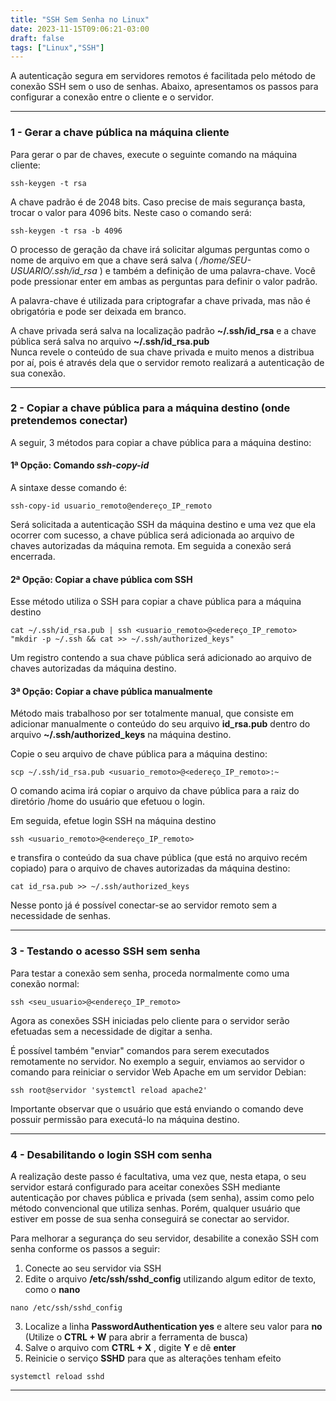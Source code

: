 ```yaml
---
title: "SSH Sem Senha no Linux"
date: 2023-11-15T09:06:21-03:00
draft: false
tags: ["Linux","SSH"]
---
```


A autenticação segura em servidores remotos é facilitada pelo método de conexão SSH sem o uso de senhas. Abaixo, apresentamos os passos para configurar a conexão entre o cliente e o servidor.

---
### 1 - Gerar a chave pública na máquina cliente

Para gerar o par de chaves, execute o seguinte comando na máquina cliente:

    ssh-keygen -t rsa

A chave padrão é de 2048 bits. Caso precise de mais segurança basta, trocar o valor para 4096 bits. Neste caso o comando será:

    ssh-keygen -t rsa -b 4096

O processo de geração da chave irá solicitar algumas perguntas como o nome de arquivo em que a chave será salva ( _/home/SEU-USUARIO/.ssh/id_rsa_ ) e também a definição de uma palavra-chave.
Você pode pressionar enter em ambas as perguntas para definir o valor padrão.  

A palavra-chave é utilizada para criptografar a chave privada, mas não é obrigatória e pode ser deixada em branco.  

A chave privada será salva na localização padrão **~/.ssh/id_rsa** e a chave pública será salva no arquivo **~/.ssh/id_rsa.pub**  
Nunca revele o conteúdo de sua chave privada e muito menos a distribua por aí, pois é através dela que o servidor remoto realizará a autenticação de sua conexão.

---

### 2 - Copiar a chave pública para a máquina destino (onde pretendemos conectar)

A seguir, 3 métodos para copiar a chave pública para a máquina destino:

#### 1ª Opção: Comando _ssh-copy-id_

A sintaxe desse comando é:

    ssh-copy-id usuario_remoto@endereço_IP_remoto

Será solicitada a autenticação SSH da máquina destino e uma vez que ela ocorrer com sucesso, a chave pública será adicionada ao arquivo de chaves autorizadas da máquina remota. Em seguida a conexão será encerrada.

#### 2ª Opção: Copiar a chave pública com SSH

Esse método utiliza o SSH para copiar a chave pública para a máquina destino

    cat ~/.ssh/id_rsa.pub | ssh <usuario_remoto>@<edereço_IP_remoto> "mkdir -p ~/.ssh && cat >> ~/.ssh/authorized_keys"

Um registro contendo a sua chave pública será adicionado ao arquivo de chaves autorizadas da máquina destino.


#### 3ª Opção: Copiar a chave pública manualmente

Método mais trabalhoso por ser totalmente manual, que consiste em adicionar manualmente o conteúdo do seu arquivo **id_rsa.pub** dentro do arquivo **~/.ssh/authorized_keys** na máquina destino.

Copie o seu arquivo de chave pública para a máquina destino:

    scp ~/.ssh/id_rsa.pub <usuario_remoto>@<edereço_IP_remoto>:~

O comando acima irá copiar o arquivo da chave pública para a raiz do diretório /home do usuário que efetuou o login.  

Em seguida, efetue login SSH na máquina destino

    ssh <usuario_remoto>@<endereço_IP_remoto>

e transfira o conteúdo da sua chave pública (que está no arquivo recém copiado) para o arquivo de chaves autorizadas da máquina destino:

    cat id_rsa.pub >> ~/.ssh/authorized_keys

Nesse ponto já é possível conectar-se ao servidor remoto sem a necessidade de senhas.

---
### 3 - Testando o acesso SSH sem senha

Para testar a conexão sem senha, proceda normalmente como uma conexão normal:

    ssh <seu_usuario>@<endereço_IP_remoto>

Agora as conexões SSH iniciadas pelo cliente para o servidor serão efetuadas sem a necessidade de digitar a senha.

É possível também "enviar" comandos para serem executados remotamente no servidor. No exemplo a seguir, enviamos ao servidor o comando para reiniciar o servidor Web Apache em um servidor Debian:

    ssh root@servidor 'systemctl reload apache2'

Importante observar que o usuário que está enviando o comando deve possuir permissão para executá-lo na máquina destino.

---

### 4 - Desabilitando o login SSH com senha

A realização deste passo é facultativa, uma vez que, nesta etapa, o seu servidor estará configurado para aceitar conexões SSH mediante autenticação por chaves pública e privada (sem senha), assim como pelo método convencional que utiliza senhas. Porém, qualquer usuário que estiver em posse de sua senha conseguirá se conectar ao servidor.  

Para melhorar a segurança do seu servidor, desabilite a conexão SSH com senha conforme os passos a seguir:

1. Conecte ao seu servidor via SSH
2. Edite o arquivo **/etc/ssh/sshd_config** utilizando algum editor de texto, como o **nano**
```
nano /etc/ssh/sshd_config
```
3. Localize a linha **PasswordAuthentication yes** e altere seu valor para **no** (Utilize o **CTRL + W** para abrir a ferramenta de busca)
4. Salve o arquivo com **CTRL + X** , digite **Y** e dê **enter**
5. Reinicie o serviço **SSHD** para que as alterações tenham efeito
```
systemctl reload sshd
```
---